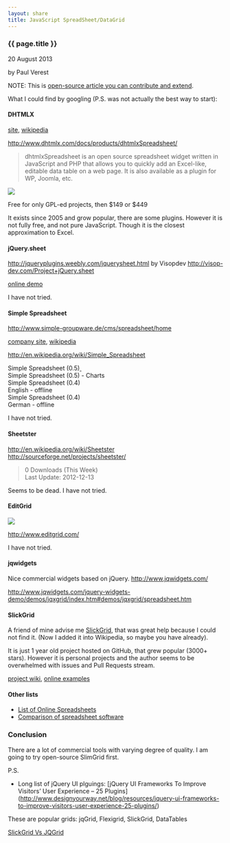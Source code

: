 ```yaml
---
layout: share
title: JavaScript SpreadSheet/DataGrid
---
```


### {{ page.title }}

<p class="meta">20 August 2013</p> by Paul Verest

NOTE: This is [open-source article you can contribute and extend](https://github.com/Nodeclipse/www.nodeclipse.org/tree/gh-pages/_posts).

What I could find by googling (P.S. was not actually the best way to start):

#### DHTMLX

[site](http://www.dhtmlx.com/docs/company.shtml), [wikipedia](http://en.wikipedia.org/wiki/Dhtmlx)

<http://www.dhtmlx.com/docs/products/dhtmlxSpreadsheet/>

> dhtmlxSpreadsheet is an open source spreadsheet widget written in JavaScript and PHP that allows you to quickly add an Excel-like, editable data table on a web page. It is also available as a plugin for WP, Joomla, etc. 

![](http://www.dhtmlx.com/docs/products/dhtmlxSpreadsheet/images/spreadsheet_math.png)

Free for only GPL-ed projects, then $149 or $449

It exists since 2005 and grow popular, there are some plugins. However it is not fully free, and not pure JavaScript.
Though it is the closest approximation to Excel.

#### jQuery.sheet

<http://jqueryplugins.weebly.com/jquerysheet.html> by Visopdev <http://visop-dev.com/Project+jQuery.sheet>

[online demo](http://jquerysheet.googlecode.com/svn/branches/3.x/jquery.sheet.html)

I have not tried.

#### Simple Spreadsheet

http://www.simple-groupware.de/cms/spreadsheet/home

[company site](http://www.simple-groupware.de/cms/), [wikipedia](http://en.wikipedia.org/wiki/Simple_Groupware)

http://en.wikipedia.org/wiki/Simple_Spreadsheet

<tbody><tr><td align="center"><a class="urllink" href="http://www.simple-groupware.de/cms/ext/files/SpreadsheetThumbs/simple_spreadsheet_05_en.jpg" rel="nofollow"><img src="http://www.simple-groupware.de/cms/ext/files/SpreadsheetThumbs/simple_spreadsheet_05_en.jpg" alt=""></a><br>Simple Spreadsheet (0.5)</td><td align="center"><a class="urllink" href="http://www.simple-groupware.de/cms/ext/files/Spreadsheet/simple_spreadsheet_05_en_charts.jpg" rel="nofollow">
<img src="http://www.simple-groupware.de/cms/ext/files/SpreadsheetThumbs/simple_spreadsheet_05_en_charts.jpg" alt=""></a><br>Simple Spreadsheet (0.5) - Charts</td></tr>
<tr><td>&nbsp;</td><td>&nbsp;</td></tr>
<tr><td align="center"><a class="urllink" href="http://www.simple-groupware.de/cms/ext/files/Spreadsheet/simple_spreadsheet_04_en_offline.jpg" rel="nofollow"><img src="http://www.simple-groupware.de/cms/ext/files/SpreadsheetThumbs/simple_spreadsheet_04_en_offline.jpg" alt=""></a><br>Simple Spreadsheet (0.4)<br>English - offline</td><td align="center"><a class="urllink" href="http://www.simple-groupware.de/cms/ext/files/Spreadsheet/simple_spreadsheet_04_de_offline.jpg" rel="nofollow"><img src="http://www.simple-groupware.de/cms/ext/files/SpreadsheetThumbs/simple_spreadsheet_04_de_offline.jpg" alt=""></a><br>Simple Spreadsheet (0.4)<br>German - offline</td></tr>
</tbody>

I have not tried.

#### Sheetster

<http://en.wikipedia.org/wiki/Sheetster> <http://sourceforge.net/projects/sheetster/>

> 0 Downloads (This Week)  
> Last Update: 2012-12-13  

Seems to be dead. I have not tried.

#### EditGrid

![](http://feed.editgrid.com/wordpress/wp-content/uploads/2008/09/MarketMonitor2.png)

http://www.editgrid.com/

I have not tried.

#### jqwidgets

Nice commercial widgets based on jQuery. http://www.jqwidgets.com/

<http://www.jqwidgets.com/jquery-widgets-demo/demos/jqxgrid/index.htm#demos/jqxgrid/spreadsheet.htm>

#### SlickGrid

A friend of mine advise me [SlickGrid](https://github.com/mleibman/slickgrid), that was great help because I could not find it.
 (Now I added it into Wikipedia, so maybe you have already).
 
It is just 1 year old project hosted on GitHub, that grew popular (3000+ stars).
 However it is personal projects and the author seems to be overwhelmed with issues and Pull Requests stream. 

[project wiki](https://github.com/mleibman/SlickGrid/wiki), [online examples](https://github.com/mleibman/SlickGrid/wiki/Examples) 

#### Other lists

- [List of Online Spreadsheets](http://en.wikipedia.org/wiki/List_of_online_spreadsheets)
- [Comparison of spreadsheet software](http://en.wikipedia.org/wiki/Comparison_of_spreadsheet_software)

### Conclusion

There are a lot of commercial tools with varying degree of quality.
I am going to try open-source SlimGrid first.

P.S. 

- Long list of jQuery UI plguings: 
[jQuery UI Frameworks To Improve Visitors’ User Experience – 25 Plugins]
(http://www.designyourway.net/blog/resources/jquery-ui-frameworks-to-improve-visitors-user-experience-25-plugins/)

These are popular grids: jqGrid, Flexigrid, SlickGrid, DataTables
 
[SlickGrid Vs JQGrid](http://stackoverflow.com/questions/7000048/slickgrid-vs-jqgrid)
 